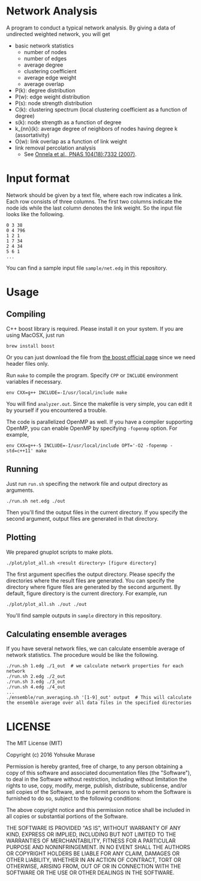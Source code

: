 # Network Analysis

A program to conduct a typical network analysis.
By giving a data of undirected weighted network, you will get

- basic network statistics
    - number of nodes
    - number of edges
    - average degree
    - clustering coefficient
    - average edge weight
    - average overlap
- P(k): degree distribution
- P(w): edge weight distribution
- P(s): node strength distribution
- C(k): clustering spectrum (local clustering coefficient as a function of degree)
- s(k): node strength as a function of degree
- k_{nn}(k): average degree of neighbors of nodes having degree k (assortativity)
- O(w): link overlap as a function of link weight
- link removal percolation analysis
    - See [Onnela et al., PNAS 104(18):7332 (2007)](http://www.pnas.org/content/104/18/7332).

# Input format

Network should be given by a text file, where each row indicates a link.
Each row consists of three columns. The first two columns indicate the node ids while the last column denotes the link weight.
So the input file looks like the following.

```
0 3 38
0 4 796
1 2 1
1 7 34
2 4 34
5 6 1
...
```

You can find a sample input file `sample/net.edg` in this repository.

# Usage

## Compiling

C++ boost library is required. Please install it on your system.
If you are using MacOSX, just run

```
brew install boost
```

Or you can just download the file from [the boost official page](http://www.boost.org/) since we need header files only.

Run `make` to compile the program. Specify `CPP` or `INCLUDE` environment variables if necessary.

```
env CXX=g++ INCLUDE=-I/usr/local/include make
```

You will find `analyzer.out`.
Since the makefile is very simple, you can edit it by yourself if you encountered a trouble.

The code is parallelized OpenMP as well. If you have a compiler supporting OpenMP, you can enable OpenMP by specifying `-fopenmp` option.
For example,

```
env CXX=g++-5 INCLUDE=-I/usr/local/include OPT='-O2 -fopenmp -std=c++11' make
```

## Running

Just run `run.sh` specifing the network file and output directory as arguments.

```
./run.sh net.edg ./out
```

Then you'll find the output files in the current directory.
If you specify the second argument, output files are generated in that directory.

## Plotting

We prepared gnuplot scripts to make plots.

```
./plot/plot_all.sh <result directory> [figure directory]
```

The first argument specifies the output directory. Please specify the directories where the result files are generated.
You can specify the directory where figure files are generated by the second argument. By default, figure directory is the current directory.
For example, run

```
./plot/plot_all.sh ./out ./out
```

You'll find sample outputs in `sample` directory in this repository.

## Calculating ensemble averages

If you have several network files, we can calculate ensemble average of network statistics.
The procedure would be like the following.

```
./run.sh 1.edg ./1_out  # we calculate network properties for each network
./run.sh 2.edg ./2_out
./run.sh 3.edg ./3_out
./run.sh 4.edg ./4_out
...
./ensemble/run_averaging.sh '[1-9]_out' output  # This will calculate the ensemble average over all data files in the specified directories 
```

# LICENSE

The MIT License (MIT)

Copyright (c) 2016 Yohsuke Murase

Permission is hereby granted, free of charge, to any person obtaining a copy
of this software and associated documentation files (the "Software"), to deal
in the Software without restriction, including without limitation the rights
to use, copy, modify, merge, publish, distribute, sublicense, and/or sell
copies of the Software, and to permit persons to whom the Software is
furnished to do so, subject to the following conditions:

The above copyright notice and this permission notice shall be included in all
copies or substantial portions of the Software.

THE SOFTWARE IS PROVIDED "AS IS", WITHOUT WARRANTY OF ANY KIND, EXPRESS OR
IMPLIED, INCLUDING BUT NOT LIMITED TO THE WARRANTIES OF MERCHANTABILITY,
FITNESS FOR A PARTICULAR PURPOSE AND NONINFRINGEMENT. IN NO EVENT SHALL THE
AUTHORS OR COPYRIGHT HOLDERS BE LIABLE FOR ANY CLAIM, DAMAGES OR OTHER
LIABILITY, WHETHER IN AN ACTION OF CONTRACT, TORT OR OTHERWISE, ARISING FROM,
OUT OF OR IN CONNECTION WITH THE SOFTWARE OR THE USE OR OTHER DEALINGS IN THE
SOFTWARE.

